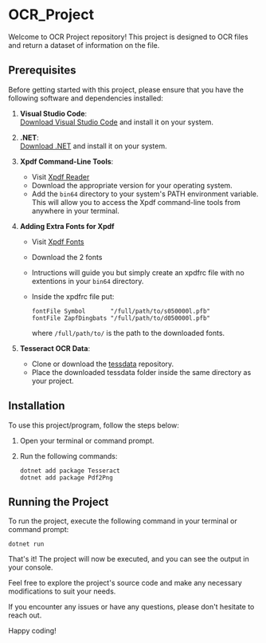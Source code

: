# OCR_Project

Welcome to OCR Project repository! This project is designed to OCR files and return a dataset of information on the file.

## Prerequisites

Before getting started with this project, please ensure that you have the following software and dependencies installed:

1. **Visual Studio Code**:  
   [Download Visual Studio Code](https://code.visualstudio.com/download) and install it on your system.

2. **.NET**:  
   [Download .NET](https://dotnet.microsoft.com/download) and install it on your system.

3. **Xpdf Command-Line Tools**:  
   - Visit [Xpdf Reader](https://www.xpdfreader.com/download.html)
   - Download the appropriate version for your operating system.
   - Add the `bin64` directory to your system's PATH environment variable. This will allow you to access the Xpdf command-line tools from anywhere in your terminal.

4. **Adding Extra Fonts for Xpdf**
   - Visit [Xpdf Fonts](http://www.glyphandcog.com/support/q0016.html)
   - Download the 2 fonts
   - Intructions will guide you but simply create an xpdfrc file with no extentions in your `bin64` directory.
   - Inside the xpdfrc file put:

     ```text
     fontFile Symbol       "/full/path/to/s050000l.pfb"
     fontFile ZapfDingbats "/full/path/to/d050000l.pfb"
     ```
     
     where `/full/path/to/` is the path to the downloaded fonts.

4. **Tesseract OCR Data**:  
   - Clone or download the [tessdata](https://github.com/tesseract-ocr/tessdata) repository.
   - Place the downloaded tessdata folder inside the same directory as your project.

## Installation

To use this project/program, follow the steps below:

1. Open your terminal or command prompt.

2. Run the following commands:

   ```shell
   dotnet add package Tesseract
   dotnet add package Pdf2Png
   ```

## Running the Project

To run the project, execute the following command in your terminal or command prompt:

```shell
dotnet run
```

That's it! The project will now be executed, and you can see the output in your console.

Feel free to explore the project's source code and make any necessary modifications to suit your needs.

If you encounter any issues or have any questions, please don't hesitate to reach out.

Happy coding!
